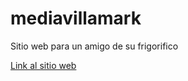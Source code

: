 # mediavillamark
Sitio web para un amigo de su frigorifico

<a href="https://tutealga.github.io/mediavillamark/">Link al sitio web</a>
